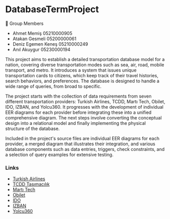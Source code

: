 # DatabaseTermProject

🔴 Group Members  
- Ahmet Memiş 05210000905  
- Atakan Gesmeli 05200000061  
- Deniz Egemen Keneş 05210000249  
- Anıl Akuygur 05230000194  

This project aims to establish a detailed transportation database model for a nation, covering diverse transportation modes such as sea, air, road, mobile transport, and metro. It introduces a system that issues unique transportation cards to citizens, which keep track of their travel histories, search behaviors, and preferences. The database is designed to handle a wide range of queries, from broad to specific.

The project starts with the collection of data requirements from seven different transportation providers: Turkish Airlines, TCDD, Martı Tech, Obilet, IDO, IZBAN, and Yolcu360. It progresses with the development of individual EER diagrams for each provider before integrating these into a unified comprehensive diagram. The next steps involve converting the conceptual design into a relational model and finally implementing the physical structure of the database.

Included in the project's source files are individual EER diagrams for each provider, a merged diagram that illustrates their integration, and various database components such as data entries, triggers, check constraints, and a selection of query examples for extensive testing.

### Links
- [Turkish Airlines](https://www.turkishairlines.com/)
- [TCDD Taşımacılık](https://www.tcddtasimacilik.gov.tr/)
- [Martı Tech](https://www.marti.tech/)
- [Obilet](https://www.obilet.com/)
- [IDO](https://www.ido.com.tr/)
- [IZBAN](https://www.izban.com.tr/)
- [Yolcu360](https://yolcu360.com/)

